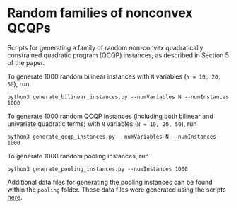 # Random families of nonconvex QCQPs
Scripts for generating a family of random non-convex quadratically constrained quadratic program (QCQP) instances, as described in Section 5 of the paper.

To generate 1000 random bilinear instances with `N` variables (`N = 10, 20, 50`), run
```
python3 generate_bilinear_instances.py --numVariables N --numInstances 1000
```

To generate 1000 random QCQP instances (including both bilinear and univariate quadratic terms) with `N` variables (`N = 10, 20, 50`), run
```
python3 generate_qcqp_instances.py --numVariables N --numInstances 1000
```

To generate 1000 random pooling instances, run
```
python3 generate_pooling_instances.py --numInstances 1000
```
Additional data files for generating the pooling instances can be found within the `pooling` folder. These data files were generated using the scripts [here](https://github.com/poolinginstances/poolinginstances).